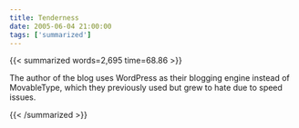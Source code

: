 ```yaml
---
title: Tenderness
date: 2005-06-04 21:00:00
tags: ['summarized']
---
```


{{< summarized words=2,695 time=68.86 >}}

The author of the blog uses WordPress as their blogging engine instead of MovableType, which they previously used but grew to hate due to speed issues.

{{< /summarized >}}